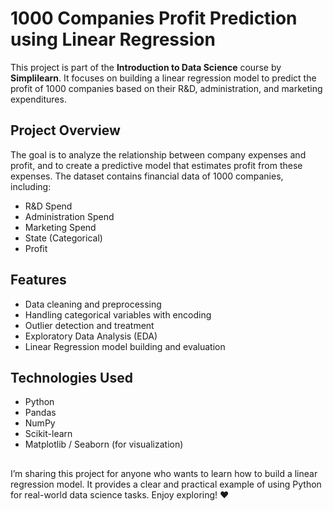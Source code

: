 # 1000 Companies Profit Prediction using Linear Regression

This project is part of the **Introduction to Data Science** course by **Simplilearn**. It focuses on building a linear regression model to predict the profit of 1000 companies based on their R&D, administration, and marketing expenditures.



## Project Overview

The goal is to analyze the relationship between company expenses and profit, and to create a predictive model that estimates profit from these expenses. The dataset contains financial data of 1000 companies, including:

- R&D Spend
- Administration Spend
- Marketing Spend
- State (Categorical)
- Profit

## Features

- Data cleaning and preprocessing  
- Handling categorical variables with encoding  
- Outlier detection and treatment  
- Exploratory Data Analysis (EDA)  
- Linear Regression model building and evaluation

## Technologies Used

- Python  
- Pandas  
- NumPy  
- Scikit-learn  
- Matplotlib / Seaborn (for visualization)


##
I’m sharing this project for anyone who wants to learn how to build a linear regression model. It provides a clear and practical example of using Python for real-world data science tasks. Enjoy exploring! ❤️

